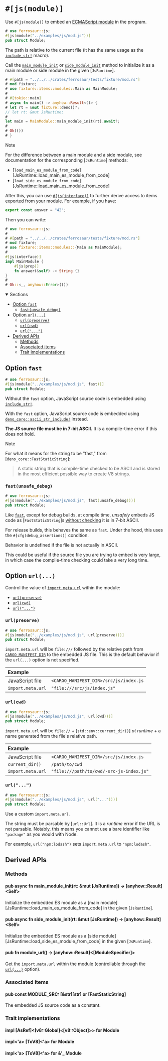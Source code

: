 # `#[js(module)]` <!-- omit from toc -->

Use `#[js(module)]` to embed an [ECMAScript module][esm] in the program.

```rust
# use ferrosaur::js;
#[js(module("../examples/js/mod.js"))]
pub struct Module;
```

The path is relative to the current file (it has the same usage as the [`include_str!`]
macro).

Call the
[`main_module_init`](#pub-async-fn-main_module_initrt-mut-jsruntime---anyhowresultself)
or
[`side_module_init`](#pub-async-fn-side_module_initrt-mut-jsruntime---anyhowresultself)
method to initialize it as a main module or side module in the given [`JsRuntime`].

```rust
# #[path = "../../../crates/ferrosaur/tests/fixture/mod.rs"]
# mod fixture;
# use fixture::items::modules::Main as MainModule;
#
# #[tokio::main]
# async fn main() -> anyhow::Result<()> {
# let rt = &mut fixture::deno()?;
// let rt: &mut JsRuntime;
#
let main = MainModule::main_module_init(rt).await?;
#
# Ok(())
# }
```

> [!NOTE]
>
> For the difference between a main module and a side module, see documentation for the
> corresponding [`JsRuntime`] methods:
>
> - [`load_main_es_module_from_code`][JsRuntime::load_main_es_module_from_code]
> - [`load_side_es_module_from_code`][JsRuntime::load_main_es_module_from_code]

After this, you can use [`#[js(interface)]`](interface.md) to further derive access to
items exported from your module. For example, if you have:

```js
export const answer = "42";
```

Then you can write:

```rust
# use ferrosaur::js;
#
# #[path = "../../../crates/ferrosaur/tests/fixture/mod.rs"]
# mod fixture;
# use fixture::items::modules::{Main as MainModule};
#
#[js(interface)]
impl MainModule {
    #[js(prop)]
    fn answer(&self) -> String {}
}
#
# Ok::<_, anyhow::Error>(())
```

<details class="toc" open>
  <summary>Sections</summary>

- [Option `fast`](#option-fast)
  - [`fast(unsafe_debug)`](#fastunsafe_debug)
- [Option `url(...)`](#option-url)
  - [`url(preserve)`](#urlpreserve)
  - [`url(cwd)`](#urlcwd)
  - [`url("...")`](#url)
- [Derived APIs](#derived-apis)
  - [Methods](#methods)
  - [Associated items](#associated-items)
  - [Trait implementations](#trait-implementations)

</details>

## Option `fast`

```rust
# use ferrosaur::js;
#[js(module("../examples/js/mod.js", fast))]
pub struct Module;
```

Without the `fast` option, JavaScript source code is embedded using [`include_str!`].

With the `fast` option, JavaScript source code is embedded using
[`deno_core::ascii_str_include!`] instead.

**The JS source file must be in 7-bit ASCII.** It is a compile-time error if this does
not hold.

> [!NOTE]
>
> For what it means for the string to be "fast," from [`deno_core::FastStaticString`]:
>
> > A static string that is compile-time checked to be ASCII and is stored in the most
> > efficient possible way to create V8 strings.

### `fast(unsafe_debug)`

```rust
# use ferrosaur::js;
#[js(module("../examples/js/mod.js", fast(unsafe_debug)))]
pub struct Module;
```

Like [`fast`](#option-fast), except for debug builds, at compile time, _unsafely_ embeds
JS code as [`FastStaticString`]s [without checking][unchecked] it is in 7-bit ASCII.

For release builds, this behaves the same as `fast`. Under the hood, this uses the
`#[cfg(debug_assertions)]` condition.

Behavior is undefined if the file is not actually in ASCII.

This could be useful if the source file you are trying to embed is very large, in which
case the compile-time checking could take a very long time.

## Option `url(...)`

Control the value of [`import.meta.url`][import-meta-url] within the module:

- [`url(preserve)`](#urlpreserve) <!-- no toc -->
- [`url(cwd)`](#urlcwd)
- [`url("...")`](#url)

### `url(preserve)`

```rust
# use ferrosaur::js;
#[js(module("../examples/js/mod.js", url(preserve)))]
pub struct Module;
```

`import.meta.url` will be `file:///` followed by the relative path from
[`CARGO_MANIFEST_DIR`][cargo-env] to the embedded JS file. This is the default behavior
if the `url(...)` option is not specified.

| Example           |                                        |
| :---------------- | -------------------------------------- |
| JavaScript file   | `<CARGO_MANIFEST_DIR>/src/js/index.js` |
| `import.meta.url` | `"file:///src/js/index.js"`            |

### `url(cwd)`

```rust
# use ferrosaur::js;
#[js(module("../examples/js/mod.js", url(cwd)))]
pub struct Module;
```

`import.meta.url` will be `file://` + [`std::env::current_dir()`] _at runtime_ + a name
generated from the file's relative path.

| Example           |                                          |
| :---------------- | ---------------------------------------- |
| JavaScript file   | `<CARGO_MANIFEST_DIR>/src/js/index.js`   |
| `current_dir()`   | `/path/to/cwd`                           |
| `import.meta.url` | `"file:///path/to/cwd/-src-js-index.js"` |

### `url("...")`

```rust
# use ferrosaur::js;
#[js(module("../examples/js/mod.js", url("...")))]
pub struct Module;
```

Use a custom `import.meta.url`.

The string must be parsable by [`url::Url`]. It is a _runtime_ error if the URL is not
parsable. Notably, this means you cannot use a bare identifier like `"package"` as you
would with Node.

For example, `url("npm:lodash")` sets `import.meta.url` to `"npm:lodash"`.

## Derived APIs

### Methods

<div class="code-header">

#### pub async fn main_module_init(rt: &mut [JsRuntime]) -> [anyhow::Result]\<Self> <!-- omit from toc -->

Initialize the embedded ES module as a [main
module][JsRuntime::load_main_es_module_from_code] in the given [`JsRuntime`].

#### pub async fn side_module_init(rt: &mut [JsRuntime]) -> [anyhow::Result]\<Self> <!-- omit from toc -->

Initialize the embedded ES module as a [side
module][JsRuntime::load_side_es_module_from_code] in the given [`JsRuntime`].

#### pub fn module_url() -> [anyhow::Result]<[ModuleSpecifier]> <!-- omit from toc -->

Get the `import.meta.url` within the module (controllable through the
[`url(...)`](#option-url) option).

</div>

### Associated items

<div class="code-header">

#### pub const MODULE_SRC: [&str][str] or [FastStaticString] <!-- omit from toc -->

The embedded JS source code as a constant.

</div>

### Trait implementations

<div class="code-header">

#### impl [AsRef]<[v8::Global]<[v8::Object]>> for Module <!-- omit from toc -->

#### impl<'a> [ToV8]<'a> for Module <!-- omit from toc -->

#### impl<'a> [ToV8]<'a> for &'\_ Module <!-- omit from toc -->

</div>

<!-- prettier-ignore-start -->

[`deno_core::ascii_str_include!`]: https://docs.rs/deno_core/0.338.0/deno_core/macro.ascii_str_include.html
[`include_str!`]: https://doc.rust-lang.org/stable/core/macro.include_str.html
[cargo-env]: https://doc.rust-lang.org/cargo/reference/environment-variables.html#environment-variables-cargo-sets-for-crates
[esm]: https://developer.mozilla.org/en-US/docs/Web/JavaScript/Guide/Modules
[import-meta-url]: https://developer.mozilla.org/en-US/docs/Web/JavaScript/Reference/Operators/import.meta#url
[unchecked]: deno_core::v8::String::create_external_onebyte_const_unchecked

<!-- prettier-ignore-end -->
